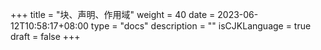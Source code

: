 +++
title = "块、声明、作用域"
weight = 40
date = 2023-06-12T10:58:17+08:00
type = "docs"
description = ""
isCJKLanguage = true
draft = false
+++